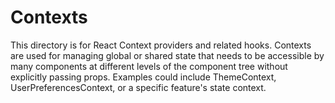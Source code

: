 # Contexts

This directory is for React Context providers and related hooks. Contexts are used for managing global or shared state that needs to be accessible by many components at different levels of the component tree without explicitly passing props. Examples could include ThemeContext, UserPreferencesContext, or a specific feature's state context.
